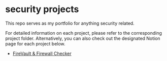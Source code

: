 # security projects

This repo serves as my portfolio for anything security related. 

For detailed information on each project, please refer to the corresponding project folder. Alternatively, you can also check out the designated Notion page for each project below.

- [FireVault & Firewall Checker](https://www.notion.so/macOS-FireVault-Firewall-Compliance-Checker-90d169900c024b78816386e9480cc6ff?pvs=4)
